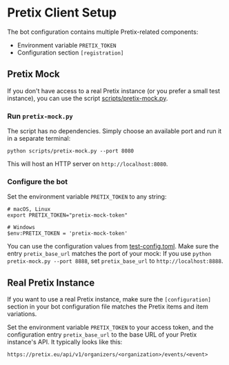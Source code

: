 # Pretix Client Setup

The bot configuration contains multiple Pretix-related components:

* Environment variable `PRETIX_TOKEN`
* Configuration section `[registration]`

## Pretix Mock

If you don't have access to a real Pretix instance (or you prefer a small test instance), you can use
the script [scripts/pretix-mock.py](/scripts/pretix-mock.py).

### Run `pretix-mock.py`

The script has no dependencies. Simply choose an available port and run it in a separate terminal:

```shell
python scripts/pretix-mock.py --port 8080
```

This will host an HTTP server on `http://localhost:8080`.

### Configure the bot

Set the environment variable `PRETIX_TOKEN` to any string:

```shell
# macOS, Linux
export PRETIX_TOKEN="pretix-mock-token"

# Windows
$env:PRETIX_TOKEN = 'pretix-mock-token'
```

You can use the configuration values from [test-config.toml](/test-config.toml).
Make sure the entry `pretix_base_url` matches the port of your mock:
If you use `python pretix-mock.py --port 8888`, set `pretix_base_url` to `http://localhost:8888`.

## Real Pretix Instance

If you want to use a real Pretix instance, make sure the `[configuration]` section in your bot
configuration file matches the Pretix items and item variations.

Set the environment variable `PRETIX_TOKEN` to your access token, and the configuration entry
`pretix_base_url` to the base URL of your Pretix instance's API.
It typically looks like this:

```text
https://pretix.eu/api/v1/organizers/<organization>/events/<event>
```
